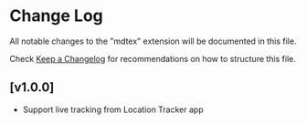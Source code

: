 # Change Log

All notable changes to the "mdtex" extension will be documented in this file.

Check [Keep a Changelog](http://keepachangelog.com/) for recommendations on how to structure this file.

## [v1.0.0]

- Support live tracking from Location Tracker app
